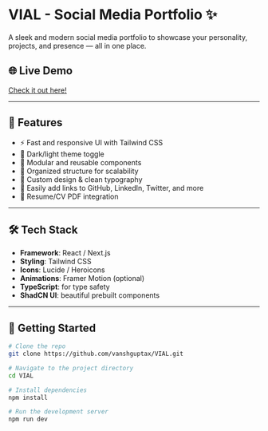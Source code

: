 # VIAL - Social Media Portfolio ✨

A sleek and modern social media portfolio to showcase your personality, projects, and presence — all in one place.

## 🌐 Live Demo

[Check it out here!](https://vanshguptax.github.io/VIAL) <!-- (update if needed) -->

---

## 📸 Features

- ⚡ Fast and responsive UI with Tailwind CSS
- 🌙 Dark/light theme toggle
- 🧩 Modular and reusable components
- 📁 Organized structure for scalability
- 🎨 Custom design & clean typography
- 🔗 Easily add links to GitHub, LinkedIn, Twitter, and more
- 📄 Resume/CV PDF integration

---

## 🛠️ Tech Stack

- **Framework**: React / Next.js
- **Styling**: Tailwind CSS
- **Icons**: Lucide / Heroicons
- **Animations**: Framer Motion (optional)
- **TypeScript**: for type safety
- **ShadCN UI**: beautiful prebuilt components

---

## 🚀 Getting Started

```bash
# Clone the repo
git clone https://github.com/vanshguptax/VIAL.git

# Navigate to the project directory
cd VIAL

# Install dependencies
npm install

# Run the development server
npm run dev

